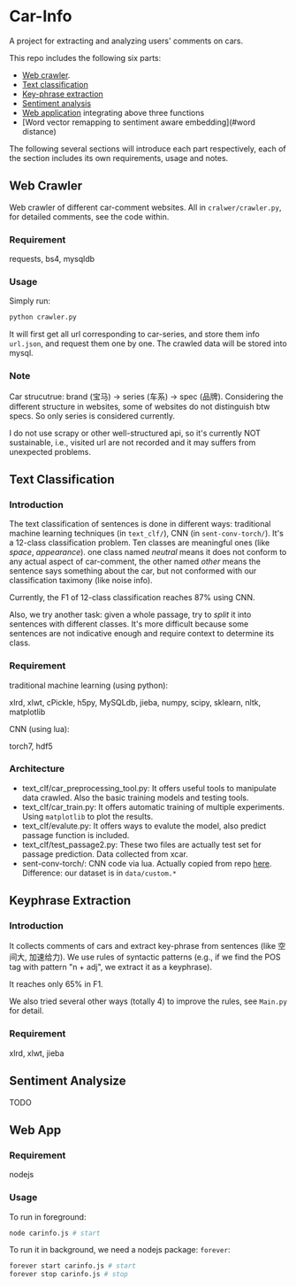 # Car-Info

A project for extracting and analyzing users' comments on cars.

This repo includes the following six parts: 
- [Web crawler](#web_crawler).
- [Text classification](#text_classification)
- [Key-phrase extraction](#keyphrase_extraction)
- [Sentiment analysis](#sent_ana)
- [Web application](#web_app) integrating above three functions
- [Word vector remapping to sentiment aware embedding](#word distance)

The following several sections will introduce each part respectively, each of the section includes its own requirements, usage and notes.

## Web Crawler

Web crawler of different car-comment websites. All in `cralwer/crawler.py`, for detailed comments, see the code within.

### Requirement

requests, bs4, mysqldb

### Usage

Simply run:
```python
python crawler.py
```

It will first get all url corresponding to car-series, and store them info `url.json`, and request them one by one. The crawled data will be stored into mysql.

### Note

Car strucutrue: brand (宝马) -> series (车系) -> spec (品牌).
Considering the different structure in websites, some of websites do not distinguish btw specs. So only series is considered currently. 

I do not use scrapy or other well-structured api, so it's currently NOT sustainable, i.e., visited url are not recorded and it may suffers from unexpected problems. 

## Text Classification

### Introduction

The text classification of sentences is done in different ways: traditional machine learning techniques (in `text_clf/`), CNN (in `sent-conv-torch/`). 
It's a 12-class classification problem. Ten classes are meaningful ones (like *space*, *appearance*). one class named *neutral* means it does not conform to any actual aspect of car-comment, the other named *other* means the sentence says something about the car, but not conformed with our classification taximony (like noise info). 

Currently, the F1 of 12-class classification reaches 87% using CNN.

Also, we try another task: given a whole passage, try to *split* it into sentences with different classes. It's more difficult because some sentences are not indicative enough and require context to determine its class.


### Requirement

traditional machine learning (using python):

xlrd, xlwt, cPickle, h5py, MySQLdb, jieba, numpy, scipy, sklearn, nltk, matplotlib

CNN (using lua):

torch7, hdf5

### Architecture

- text_clf/car_preprocessing_tool.py: It offers useful tools to manipulate data crawled. Also the basic training models and testing tools.
- text_clf/car_train.py: It offers automatic training of multiple experiments. Using `matplotlib` to plot the results.
- text_clf/evalute.py: It offers ways to evalute the model, also predict passage function is included.
- text_clf/test_passage2.py: These two files are actually test set for passage prediction. Data collected from xcar.
- sent-conv-torch/: CNN code via lua. Actually copied from repo [here](https://github.com/harvardnlp/sent-conv-torch/). Difference: our dataset is in `data/custom.*`

## Keyphrase Extraction

### Introduction

It collects comments of cars and extract key-phrase from sentences (like 空间大, 加速给力). We use rules of syntactic patterns (e.g., if we find the POS tag with pattern "n + adj", we extract it as a keyphrase). 

It reaches only 65% in F1.

We also tried several other ways (totally 4) to improve the rules, see `Main.py` for detail.

### Requirement

xlrd, xlwt, jieba 

## Sentiment Analysize

TODO

## Web App

### Requirement

nodejs

### Usage

To run in foreground:
```bash
node carinfo.js # start
```

To run it in background, we need a nodejs package: `forever`:
```bash
forever start carinfo.js # start
forever stop carinfo.js # stop
```
